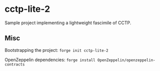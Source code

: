 # cctp-lite-2

Sample project implementing a lightweight fascimile of CCTP.

## Misc

Bootstrapping the project: `forge init cctp-lite-2`

OpenZeppelin dependencies: `forge install OpenZeppelin/openzeppelin-contracts`
